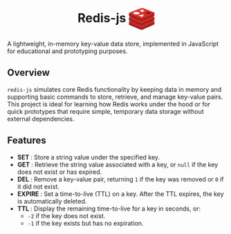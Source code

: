 
<h1 align="center">
  Redis-js&nbsp;<img src="image/redis1.png" alt="logo" width="60" style="align-itens:center; vertical-align:middle;"/>
</h1>

A lightweight, in-memory key-value data store, implemented in JavaScript for educational and prototyping purposes.

## Overview

`redis-js` simulates core Redis functionality by keeping data in memory and supporting basic commands to store, retrieve, and manage key-value pairs. This project is ideal for learning how Redis works under the hood or for quick prototypes that require simple, temporary data storage without external dependencies.

## Features

- **SET <key> <value>**: Store a string value under the specified key.  
- **GET <key>**: Retrieve the string value associated with a key, or `null` if the key does not exist or has expired.  
- **DEL <key>**: Remove a key-value pair, returning `1` if the key was removed or `0` if it did not exist.  
- **EXPIRE <key> <seconds>**: Set a time-to-live (TTL) on a key. After the TTL expires, the key is automatically deleted.  
- **TTL <key>**: Display the remaining time-to-live for a key in seconds, or:  
  - `-2` if the key does not exist.  
  - `-1` if the key exists but has no expiration.